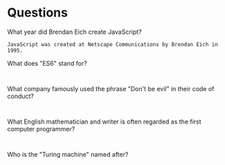# Questions

What year did Brendan Eich create JavaScript?

```
JavaScript was created at Netscape Communications by Brendan Eich in 1995.

```

What does "ES6" stand for?

```


```

What company famously used the phrase "Don't be evil" in their code of conduct?

```


```

What English mathematician and writer is often regarded as the first computer programmer?

```


```

Who is the "Turing machine" named after?

```


```

